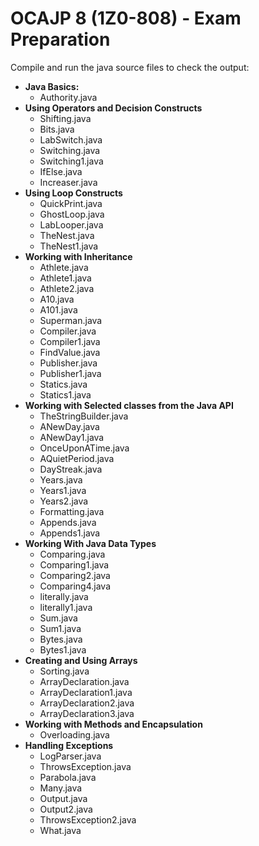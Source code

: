 # OCAJP 8 (1Z0-808) - Exam Preparation


Compile and run the java source files to check the output:

* **Java Basics:**
  * Authority.java
* **Using Operators and Decision Constructs**
  * Shifting.java
  * Bits.java
  * LabSwitch.java
  * Switching.java
  * Switching1.java
  * IfElse.java
  * Increaser.java
* **Using Loop Constructs**
  * QuickPrint.java
  * GhostLoop.java
  * LabLooper.java
  * TheNest.java
  * TheNest1.java
* **Working with Inheritance**
  * Athlete.java
  * Athlete1.java
  * Athlete2.java
  * A10.java
  * A101.java
  * Superman.java
  * Compiler.java
  * Compiler1.java
  * FindValue.java
  * Publisher.java
  * Publisher1.java
  * Statics.java
  * Statics1.java
* **Working with Selected classes from the Java API**
  * TheStringBuilder.java
  * ANewDay.java
  * ANewDay1.java
  * OnceUponATime.java
  * AQuietPeriod.java
  * DayStreak.java
  * Years.java
  * Years1.java
  * Years2.java
  * Formatting.java
  * Appends.java
  * Appends1.java
* **Working With Java Data Types**
  * Comparing.java
  * Comparing1.java
  * Comparing2.java
  * Comparing4.java
  * literally.java
  * literally1.java
  * Sum.java
  * Sum1.java
  * Bytes.java
  * Bytes1.java
* **Creating and Using Arrays**
  * Sorting.java
  * ArrayDeclaration.java
  * ArrayDeclaration1.java
  * ArrayDeclaration2.java
  * ArrayDeclaration3.java
* **Working with Methods and Encapsulation**
  * Overloading.java
* **Handling Exceptions**
  * LogParser.java
  * ThrowsException.java
  * Parabola.java
  * Many.java
  * Output.java
  * Output2.java
  * ThrowsException2.java
  * What.java

